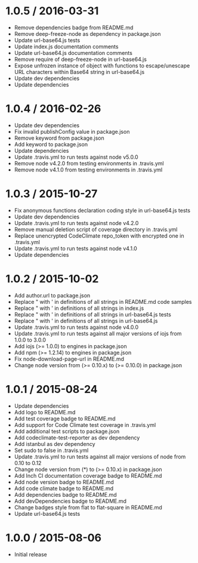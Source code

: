 1.0.5 / 2016-03-31
==================

* Remove dependencies badge from README.md
* Remove deep-freeze-node as dependency in package.json
* Update url-base64.js tests
* Update index.js documentation comments
* Update url-base64.js documentation comments
* Remove require of deep-freeze-node in url-base64.js
* Expose unfrozen instance of object with functions to escape/unescape URL characters within Base64 string in url-base64.js
* Update dev dependencies
* Update dependencies

1.0.4 / 2016-02-26
==================

* Update dev dependencies
* Fix invalid publishConfig value in package.json
* Remove keyword from package.json
* Add keyword to package.json
* Update dependencies
* Update .travis.yml to run tests against node v5.0.0
* Remove node v4.2.0 from testing environments in .travis.yml
* Remove node v4.1.0 from testing environments in .travis.yml

1.0.3 / 2015-10-27
==================

* Fix anonymous functions declaration coding style in url-base64.js tests
* Update dev dependencies
* Update .travis.yml to run tests against node v4.2.0
* Remove manual deletion script of coverage directory in .travis.yml
* Replace unencrypted CodeClimate repo_token with encrypted one in .travis.yml
* Update .travis.yml to run tests against node v4.1.0
* Update dependencies

1.0.2 / 2015-10-02
==================

* Add author.url to package.json
* Replace " with ' in definitions of all strings in README.md code samples
* Replace " with ' in definitions of all strings in index.js
* Replace " with ' in definitions of all strings in url-base64.js tests
* Replace " with ' in definitions of all strings in url-base64.js
* Update .travis.yml to run tests against node v4.0.0
* Update .travis.yml to run tests against all major versions of iojs from 1.0.0 to 3.0.0
* Add iojs (>= 1.0.0) to engines in package.json
* Add npm (>= 1.2.14) to engines in package.json
* Fix node-download-page-url in README.md
* Change node version from (>= 0.10.x) to (>= 0.10.0) in package.json

1.0.1 / 2015-08-24
==================

* Update dependencies
* Add logo to README.md
* Add test coverage badge to README.md
* Add support for Code Climate test coverage in .travis.yml
* Add additional test scripts to package.json
* Add codeclimate-test-reporter as dev dependency
* Add istanbul as dev dependency
* Set sudo to false in .travis.yml
* Update .travis.yml to run tests against all major versions of node from 0.10 to 0.12
* Change node version from (*) to (>= 0.10.x) in package.json
* Add Inch CI documentation coverage badge to README.md
* Add node version badge to README.md
* Add code climate badge to README.md
* Add dependencies badge to README.md
* Add devDependencies badge to README.md
* Change badges style from flat to flat-square in README.md
* Update url-base64.js tests

1.0.0 / 2015-08-06
==================

* Initial release